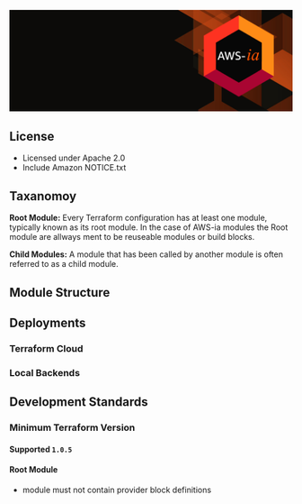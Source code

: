 ![AWS-ia banner](/assets/ghbg.png)



## License
- Licensed under Apache 2.0
- Include Amazon NOTICE.txt

## Taxanomoy
**Root Module:**  Every Terraform configuration has at least one module, typically known as its root module. In the case of AWS-ia modules the Root module are allways ment to be reuseable modules or build blocks. 

**Child Modules:** A module that has been called by another module is often referred to as a child module.


## Module Structure

## Deployments
### Terraform Cloud

### Local Backends

## Development Standards

### Minimum Terraform Version 
#### Supported `1.0.5`

#### Root Module
- module must not contain provider block definitions

